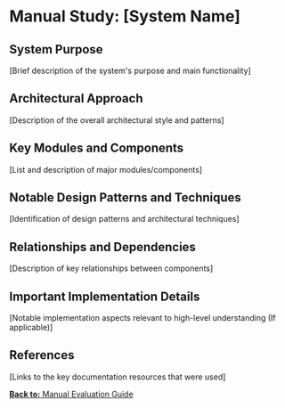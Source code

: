 # Manual Study: [System Name]

## System Purpose
[Brief description of the system's purpose and main functionality]

## Architectural Approach
[Description of the overall architectural style and patterns]

## Key Modules and Components
[List and description of major modules/components]

## Notable Design Patterns and Techniques
[Identification of design patterns and architectural techniques]

## Relationships and Dependencies
[Description of key relationships between components]

## Important Implementation Details
[Notable implementation aspects relevant to high-level understanding (If applicable)]

## References
[Links to the key documentation resources that were used]

[**Back to:** Manual Evaluation Guide](manual_evaluation_guide.md)